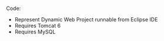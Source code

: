Code:

- Represent Dynamic Web Project runnable from Eclipse IDE
- Requires Tomcat 6
- Requires MySQL
